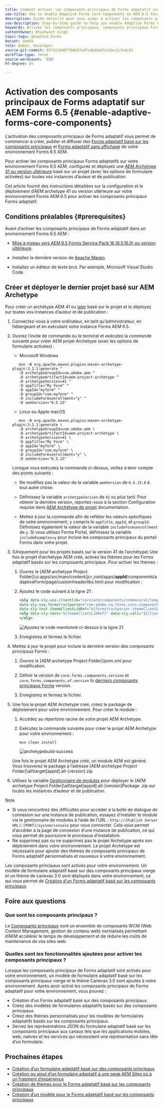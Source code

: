 ```yaml
---
title: Comment activer les composants principaux de Forms adaptatif sur AEM 6.5 Forms ?
seo-title: How to enable Adaptive Forms Core Components on AEM 6.5 Forms?
description: Guide détaillé pour vous aider à activer les composants principaux de Forms adaptatif dans un environnement Forms 6.5 AEM.
seo-description: Step-by-Step guide to help you enable Adaptive Forms Core Components on an AEM 6.5 Forms environment.
keywords: Activez les composants principaux, composants principaux Forms adaptatif, composants principaux sur la version 6.5, composants principaux Forms adaptatifs sur AEM 6.5, composants principaux AF sur AEM 6.5 et composants principaux Forms 6.5.
contentOwner: Khushwant Singh
topic-tags: Adaptive Forms
docset: aem65
role: Admin, Developer
source-git-commit: 85f423b98ff680d7ed7cdbdde65e2dec1cfe4c03
workflow-type: tm+mt
source-wordcount: '858'
ht-degree: 6%

---
```



# Activation des composants principaux de Forms adaptatif sur AEM Forms 6.5 {#enable-adaptive-forms-core-components}

L’activation des composants principaux de Forms adaptatif vous permet de commencer à créer, publier et diffuser des [Forms adaptatif basé sur les composants principaux](create-an-adaptive-form-core-components.md) et [Forms adaptatif sans affichage](https://experienceleague.adobe.com/docs/experience-manager-headless-adaptive-forms/using/overview.html?lang=fr) de votre environnement Forms 6.5 AEM.

Pour activer les composants principaux Forms adaptatifs sur votre environnement Forms 6.5 AEM, configurez et déployez une [AEM Archetype 41 ou version ultérieure](https://experienceleague.adobe.com/docs/experience-manager-core-components/using/developing/archetype/overview.html?lang=fr) basé sur un projet (avec les options de formulaire activées) sur toutes vos instances d’auteur et de publication.

Cet article fournit des instructions détaillées sur la configuration et le déploiement d’AEM archetype 41 ou version ultérieure sur votre environnement Forms AEM 6.5 pour activer les composants principaux Forms adaptatif.


## Conditions préalables {#prerequisites}

Avant d’activer les composants principaux de Forms adaptatif dans un environnement Forms 6.5 AEM :

* [Mise à niveau vers AEM 6.5 Forms Service Pack 16 (6.5.16.0) ou version ultérieure](https://experienceleague.adobe.com/docs/experience-manager-65/release-notes/aem-forms-current-service-pack-installation-instructions.html).

* Installez la dernière version de [Apache Maven](https://maven.apache.org/download.cgi).

* Installez un éditeur de texte brut. Par exemple, Microsoft Visual Studio Code.

## Créer et déployer le dernier projet basé sur AEM Archetype

Pour créer un archétype AEM 41 ou [later](https://github.com/adobe/aem-project-archetype) basé sur le projet et le déployez sur toutes vos instances d’auteur et de publication :

1. Connectez-vous à votre ordinateur, en tant qu’administrateur, en hébergeant et en exécutant votre instance Forms AEM 6.5.
1. Ouvrez l’invite de commande ou le terminal et exécutez la commande suivante pour créer AEM projet Archetype (avec les options de formulaire activées) :

   * Microsoft Windows

   ```Shell
      mvn -B org.apache.maven.plugins:maven-archetype-plugin:3.2.1:generate ^
      -D archetypeGroupId=com.adobe.aem ^
      -D archetypeArtifactId=aem-project-archetype ^
      -D archetypeVersion=41 ^
      -D appTitle="My Form" ^
      -D appId="myform" ^
      -D groupId="com.myform" ^
      -D includeFormsenrollment="y" ^
      -D aemVersion="6.5.15" 
   ```

   * Linux ou Apple macOS

   ```Shell
      mvn -B org.apache.maven.plugins:maven-archetype-plugin:3.2.1:generate \
      -D archetypeGroupId=com.adobe.aem \
      -D archetypeArtifactId=aem-project-archetype \
      -D archetypeVersion=41 \
      -D appTitle="My Form" \
      -D appId="myform" \
      -D groupId="com.myform" \
      -D includeFormsenrollment="y" \
      -D aemVersion="6.5.15" 
   ```

   Lorsque vous exécutez la commande ci-dessus, veillez à tenir compte des points suivants :

   * Ne modifiez pas la valeur de la variable `aemVersion` de `6.5.15.0` à tout autre chose.

   * Définissez la variable `archetypeVersion` de `41` ou plus tard. Pour obtenir la dernière version, reportez-vous à la section Configuration requise dans [AEM Archétype de projet](https://github.com/adobe/aem-project-archetype) documentation.

   * Mettez à jour la commande afin de refléter les valeurs spécifiques de votre environnement, y compris le `appTitle`, `appId`, et `groupId`. Définissez également la valeur de la variable  `includeFormsenrollment` de `y`. Si vous utilisez Forms Portal, définissez la variable `includeExamples=y` pour inclure les composants principaux du portail Forms dans votre projet.


1. (Uniquement pour les projets basés sur la version 41 de l’archétype) Une fois le projet d’archétype AEM créé, activez les thèmes pour les Forms adaptatif basés sur les composants principaux. Pour activer les thèmes :

   1. Ouvrez le [AEM archetype Project Folder]/ui.apps/src/main/content/jcr_root/apps/__appId__/components/adaptiveForm/page/customheaderlibs.html pour modification :

   1. Ajoutez le code suivant à la ligne 21 :

      ```XML
      <sly data-sly-use.clientlib="core/wcm/components/commons/v1/templates/clientlib.html"
      data-sly-use.formstructparser="com.adobe.cq.forms.core.components.models.form.FormStructureParser"
      data-sly-test.themeClientLibRef="${formstructparser.themeClientLibRefFromFormContainer}">
      <sly data-sly-test="${themeClientLibRef}" data-sly-call="${clientlib.css @ categories=themeClientLibRef}"/>
      </sly>
      ```

      ![Ajoutez le code mentionné ci-dessus à la ligne 21.](/help/forms/using/assets/code-to-enable-themes.png)

   1. Enregistrez et fermez le fichier.

1. Mettez à jour le projet pour inclure la dernière version des composants principaux Forms :

   1. Ouvrez le [AEM archetype Project Folder]/pom.xml pour modification.
   1. Définir la version de `core.forms.components.version` et `core.forms.components.af.version` to [derniers composants principaux Forms](https://github.com/adobe/aem-core-forms-components/tree/release/650) version.

   1. Enregistrez et fermez le fichier.


1. Une fois le projet AEM Archetype créé, créez le package de déploiement pour votre environnement. Pour créer le module :

   1. Accédez au répertoire racine de votre projet AEM Archetype.

   1. Exécutez la commande suivante pour créer le projet AEM Archetype pour votre environnement :

      ```Shell
      mvn clean install
      ```

      ![archetypebuild-success](/help/forms/using/assets/corecomponent-build-successful.png)


   Une fois le projet AEM Archetype créé, un module AEM est généré. Vous trouverez le package à l’adresse [AEM archetype Project Folder]\all\target\[appid].all-[version].zip

1. Utilisez la variable [Gestionnaire de modules](https://experienceleague.adobe.com/docs/experience-manager-65/administering/contentmanagement/package-manager.html?lang=fr) pour déployer le [AEM archetype Project Folder]\all\target\[appid].all-[version]Package .zip sur toutes les instances d’auteur et de publication.

>[!NOTE]
>
>
>
> * Si vous rencontrez des difficultés pour accéder à la boîte de dialogue de connexion sur une instance de publication, essayez d’installer le module via le gestionnaire de modules à l’aide de l’URL : `http://[Publish Server URL]:[PORT]/system/console` pour vous connecter. Cela vous permet d’accéder à la page de connexion d’une instance de publication, ce qui vous permet de poursuivre le processus d’installation.
> * Ne supprimez pas ou ne supprimez pas le projet Archetype après son déploiement dans votre environnement. Le projet Archetype est nécessaire pour ajouter des thèmes de composants principaux de Forms adaptatif personnalisés et nouveaux à votre environnement.

Les composants principaux sont activés pour votre environnement. Un modèle de formulaire adaptatif basé sur des composants principaux vierge et un thème de canevas 3.0 sont déployés dans votre environnement, ce qui vous permet de [Création d’un Forms adaptatif basé sur les composants principaux](create-an-adaptive-form-core-components.md).

## Foire aux questions

### Que sont les composants principaux ?

Le [Composants principaux](https://experienceleague.adobe.com/docs/experience-manager-core-components/using/introduction.html?lang=fr) sont un ensemble de composants WCM (Web Content Management, gestion de contenu web) normalisés permettant d’AEM accélérer le temps de développement et de réduire les coûts de maintenance de vos sites web.

### Quelles sont les fonctionnalités ajoutées pour activer les composants principaux ?


Lorsque les composants principaux de Forms adaptatif sont activés pour votre environnement, un modèle de formulaire adaptatif basé sur les composants principaux vierge et le thème Canevas 3.0 sont ajoutés à votre environnement. Après avoir activé les composants principaux de Forms adaptatif pour votre environnement, vous pouvez :

* Création d’un Forms adaptatif basé sur des composants principaux.
* Créez des modèles de formulaires adaptatifs basés sur des composants principaux.
* Créez des thèmes personnalisés pour les modèles de formulaires adaptatifs basés sur les composants principaux.
* Servez les représentations JSON du formulaire adaptatif basé sur les composants principaux aux canaux tels que les applications mobiles, web, natives et les services qui nécessitent une représentation sans tête d’un formulaire.

## Prochaines étapes

* [Création d’un formulaire adaptatif basé sur des composants principaux](/help/forms/using/create-an-adaptive-form-core-components.md)
* [Création ou ajout d’un formulaire adaptatif à une page AEM Sites ou à un fragment d’expérience](/help/forms/using/create-or-add-an-adaptive-form-to-aem-sites-page.md)
* [Création de thèmes pour le Forms adaptatif basé sur les composants principaux](create-or-customize-themes-for-adaptive-forms-core-components.md)
* [Création d’un modèle pour le Forms adaptatif basé sur les composants principaux](template-editor.md)
